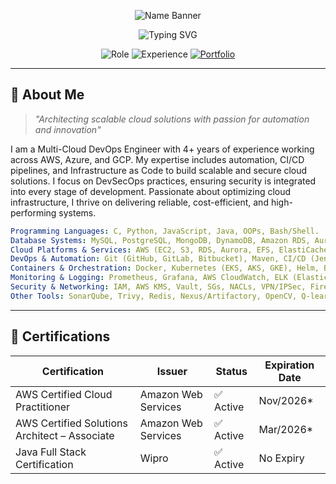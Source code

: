 <p align="center">
  <img src="https://readme-typing-svg.demolab.com?font=Fira+Code&weight=900&size=45&duration=1&pause=1000&color=800080&center=true&vCenter=true&width=1000&lines=Venkata+Srimannarayana+Yasam" alt="Name Banner" />
</p>



<p align="center">
  <img src="https://readme-typing-svg.herokuapp.com?font=Fira+Code&size=30&duration=3000&pause=1000&color=1E90FF&center=true&vCenter=true&width=800&lines=Certified+Cloud+Professional;AWS+%7C+AZURE+%7C+GCP" alt="Typing SVG" />
</p>
<div align="center">

![Role](https://img.shields.io/badge/Role-Multi--Cloud%20DevSecOps%20Engineer-0099ff?style=for-the-badge&logo=cloudflare&logoColor=white)
![Experience](https://img.shields.io/badge/Experience-4%2B%20Years-4ecdc4?style=for-the-badge&logo=calendar&logoColor=white)
[![Portfolio](https://img.shields.io/badge/Portfolio-Live-green?style=for-the-badge&logo=github-pages)](https://venkata0714.github.io)

</div>

---

## 🌟 About Me

> *"Architecting scalable cloud solutions with passion for automation and innovation"*

I am a Multi-Cloud DevOps Engineer with 4+ years of experience working across AWS, Azure, and GCP. My expertise includes automation, CI/CD pipelines, and Infrastructure as Code to build scalable and secure cloud solutions. I focus on DevSecOps practices, ensuring security is integrated into every stage of development. Passionate about optimizing cloud infrastructure, I thrive on delivering reliable, cost-efficient, and high-performing systems.

```yaml
Programming Languages: C, Python, JavaScript, Java, OOPs, Bash/Shell.
Database Systems: MySQL, PostgreSQL, MongoDB, DynamoDB, Amazon RDS, Aurora, ElastiCache
Cloud Platforms & Services: AWS (EC2, S3, RDS, Aurora, EFS, ElastiCache, Route 53, CloudFront, IAM, VPC, ELB, Auto Scaling, Lambda, ECS/EKS Fargate, Secrets Manager), Azure, GCP.
DevOps & Automation: Git (GitHub, GitLab, Bitbucket), Maven, CI/CD (Jenkins, GitHub Actions, GitLab CI, Bamboo), Infrastructure (Terraform, CloudFormation, Ansible, Puppet, Chef), ArgoCD, Selenium, Nagios, Jira, Confluence, Bash/Shell scripting.
Containers & Orchestration: Docker, Kubernetes (EKS, AKS, GKE), Helm, Blue-Green & Canary Deployments, OpenShift, Docker Hub
Monitoring & Logging: Prometheus, Grafana, AWS CloudWatch, ELK (Elasticsearch, Logstash, Kibana), Loki, Splunk, Datadog, New Relic
Security & Networking: IAM, AWS KMS, Vault, SGs, NACLs, VPN/IPSec, Firewall, SSL/TLS, Compliance & Auditing, Secrets Manager
Other Tools: SonarQube, Trivy, Redis, Nexus/Artifactory, OpenCV, Q-learning, PID Control.

```





































---
## 📜 Certifications

| Certification                              | Issuer                 | Status   | Expiration Date |
|--------------------------------------------|------------------------|----------|-----------------|
| AWS Certified Cloud Practitioner           | Amazon Web Services    | ✅ Active | Nov/2026*       |
| AWS Certified Solutions Architect – Associate | Amazon Web Services | ✅ Active | Mar/2026*       |
| Java Full Stack Certification              | Wipro                  | ✅ Active | No Expiry       |

